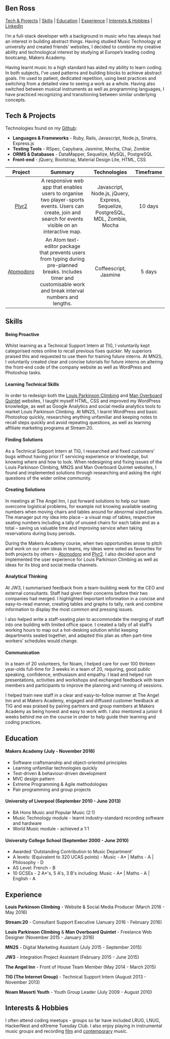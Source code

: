 ## Ben Ross

[Tech & Projects](#tech--projects) | [Skills](#skills) | [Education](#education) | [Experience](#experience) | [Interests & Hobbies](#interests--hobbies) | [LinkedIn](https://uk.linkedin.com/in/benjaminjackross)

I’m a full-stack developer with a background in music who has always had an interest in building abstract things. Having studied Music Technology at university and created friends' websites, I decided to combine my creative ability and technological interest by studying at Europe’s leading coding bootcamp, Makers Academy.

Having learnt music to a high standard has aided my ability to learn coding. In both subjects, I’ve used patterns and building blocks to achieve abstract goals. I’m used to patient, dedicated repetition, using best practices and switching from a detailed view to seeing a work as a whole. Having also switched between musical instruments as well as programming languages, I have practiced recognizing and transitioning between similar underlying concepts.

## Tech & Projects

Technologies found on my [Github](https://github.com/BenRoss92/):

- **Languages & Frameworks** -  Ruby, Rails, Javascript, Node.js, Sinatra, Express.js
- **Testing Tools** - RSpec, Capybara, Jasmine, Mocha, Chai, Zombie
- **ORMS & Databases** - DataMapper, Sequelize, MySQL, PostgreSQL
- **Front-end** - jQuery, Bootstrap, Material Design Lite, HTML, CSS

| Project | Summary | Technologies | Timeframe |
| :-------------: |:-------------:| :-----:| :---:
| [Plyr2](https://github.com/BenRoss92/plyr2) | A responsive web app that enables users to organise two player-sports events. Users can create, join and search for events visible on an interactive map. | Javascript, Node.js, jQuery, Express, Sequelize, PostgreSQL, MDL, Zombie, Mocha | 10 days |
| [Atomodoro](https://github.com/BenRoss92/Atomodoro) | An Atom text-editor package that prevents users from typing during pre-planned breaks. Includes timer and customisable work and break interval numbers and lengths. | Coffeescript, Jasmine | 5 days |

## Skills

#### Being Proactive

Whilst learning as a Technical Support Intern at TIG, I voluntarily kept categorised notes online to recall previous fixes quicker. My superiors praised this and requested to use them for training future interns. At MN2S, I voluntarily created clear and concise tutorials for future interns on altering the front-end code of the company website as well as WordPress and Photoshop tasks.

#### Learning Technical Skills

In order to redesign both the [Louis Parkinson Climbing](http://louisparkinsonclimbing.co.uk/) and [Man Overboard Quintet](http://manoverboardswing.co.uk/) websites, I taught myself HTML, CSS and improved my WordPress knowledge, as well as Google Analytics and social media analytics tools to market Louis Parkinson Climbing. At MN2S, I learnt WordPress and basic Photoshop quickly, researching anything unfamiliar and keeping notes to recall steps quickly and avoid repeating questions, as well as learning affiliate marketing programs at Stream:20.

#### Finding Solutions

As a Technical Support Intern at TIG, I researched and fixed customers’ bugs without having prior IT servicing experience or knowledge, but knowing where and how to look. When redesigning and fixing issues of the Louis Parkinson Climbing, MN2S and Man Overboard Quintet websites, I found and implemented solutions through researching and asking the right questions of the wider online community.

#### Creating Solutions

In meetings at The Angel Inn, I put forward solutions to help our team overcome logistical problems, for example not knowing available seating numbers when moving chairs and tables around for abnormal sized parties. The manager put my idea into place – a visual map of tables, respective seating numbers including a tally of unused chairs for each table and as a total – saving us valuable time and improving service when taking reservations during busy periods.

During the Makers Academy course, when two opportunities arose to pitch and work on our own ideas in teams, my ideas were voted as favourites for both projects by others – [Atomodoro](https://github.com/BenRoss92/Atomodoro) and [Plyr2](https://github.com/BenRoss92/plyr2). I also decided upon and implemented the user experience for Louis Parkinson Climbing as well as ideas for its blog and social media channels.

#### Analytical Thinking

At JW3, I summarised feedback from a team-building week for the CEO and external consultants. Staff had given their concerns before their two companies had merged. I highlighted important information in a concise and easy-to-read manner, creating tables and graphs to tally, rank and combine information to display the most common and pressing issues.

I also helped write a staff-seating plan to accommodate the merging of staff into one building with limited office space. I created a tally of all staff’s working hours to map out a hot-desking solution whilst keeping departments seated together, and adapted this plan as often part-time workers’ schedules would change.

#### Communication

In a team of 20 volunteers, for Noam, I helped care for over 100 thirteen year-olds full-time for 3 weeks in a team of 20, requiring, good public speaking, confidence, enthusiasm and empathy. I lead and helped run presentations, activities and workshops and exchanged feedback with team members and participants to improve the planning and running of sessions.

I helped train new staff in a clear and easy-to-follow manner at The Angel Inn and at Makers Academy, engaged and diffused customer feedback at TIG and was praised by pairing partners and group members at Makers Academy as being honest and easy to work with. I also mentored a junior 6 weeks behind me on the course in order to help guide their learning and coding practices.

## Education

#### Makers Academy (July - November 2016)

- Software craftsmanship and object-oriented principles
- Learning unfamiliar technologies quickly
- Test-driven & behaviour-driven development
- MVC design pattern
- Extreme Programming & Agile methodologies
- Pair programming and group projects

#### University of Liverpool (September 2010 - June 2013)

- BA Hons Music and Popular Music (2:1)
- Music Technology module - learnt industry-standard recording software and hardware
- World Music module - achieved a 1:1

#### University College School (September 2000 - June 2010)

- Awarded 'Outstanding Contribution to Music Department'
- A levels: (Equivalent to 320 UCAS points) -
 Music - A\* | Maths - A | Philosophy - D
- AS Level: French - B
- 10 GCSEs - 2 A\*'s, 5 A's, 3 B's including:
Music - A\* | Maths - A | English - A

## Experience

**Louis Parkinson Climbing** - Website & Social Media Producer (March 2016 - May 2016)

**Stream:20** - Consultant Support Executive (January 2016 - February 2016)

**Louis Parkinson Climbing** & **Man Overboard Quintet** - Freelance Web Designer (November 2015 - January 2016)

**MN2S** - Digital Marketing Assistant (July 2015 - September 2015)

**JW3** - Integration Project Assistant (February 2015 - June 2015)

**The Angel Inn** - Front of House Team Member (May 2014 - March 2015)

**TIG (The Internet Group)** - Technical Support Intern (August 2013 - November 2013)

**Noam Masorti Youth** - Youth Group Leader (July 2009 - August 2010)

## Interests & Hobbies

I often attend coding meetups - groups so far have included LRUG, LNUG, HackerNest and eXtreme Tuesday Club. I also enjoy playing in instrumental music groups and recording
[film](https://www.youtube.com/user/BenRoss92/videos?live_view=500&sort=dd&view=0&flow=list)
 and [contemporary](https://soundcloud.com/ben-ross-92) music.
